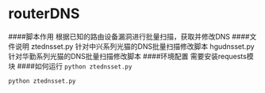 # routerDNS
####脚本作用
根据已知的路由设备漏洞进行批量扫描，获取并修改DNS
####文件说明
ztednsset.py 针对中兴系列光猫的DNS批量扫描修改脚本
hgudnsset.py 针对华勤系列光猫的DNS批量扫描修改脚本
####环境配置
需要安装requests模块
####如何运行
<code>python ztednsset.py</code>
	
<code>python ztednsset.py</code>